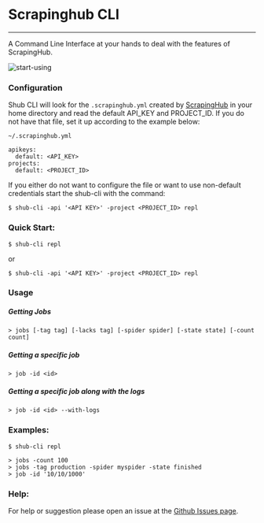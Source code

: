 # Scrapinghub CLI
----
A Command Line Interface at your hands to deal with the features of ScrapingHub.


![start-using](https://cloud.githubusercontent.com/assets/4680755/18898756/0ea42c0e-850a-11e6-801a-fdbd75915cdd.gif)


### Configuration
Shub CLI will look for the `.scrapinghub.yml` created by [ScrapingHub](https://doc.scrapinghub.com/shub.html?highlight=yml#quickstart) in your home directory and read the default API_KEY and PROJECT_ID.
If you do not have that file, set it up according to the example below:

```
~/.scrapinghub.yml

apikeys:
  default: <API_KEY>
projects:
  default: <PROJECT_ID>
```

If you either do not want to configure the file or want to use non-default credentials start the shub-cli with the command:
```
$ shub-cli -api '<API KEY>' -project <PROJECT_ID> repl
```



### Quick Start:

```
$ shub-cli repl
```
or 

```
$ shub-cli -api '<API KEY>' -project <PROJECT_ID> repl
```

### Usage

##### Getting Jobs

```
> jobs [-tag tag] [-lacks tag] [-spider spider] [-state state] [-count count]
```

##### Getting a specific job
```
> job -id <id>
```

##### Getting a specific job along with the logs
```
> job -id <id> --with-logs
```


### Examples:

```
$ shub-cli repl

> jobs -count 100
> jobs -tag production -spider myspider -state finished
> job -id '10/10/1000'
```

### Help:
For help or suggestion please open an issue at the [Github Issues page](https://github.com/victormartinez/shub_cli/issues).